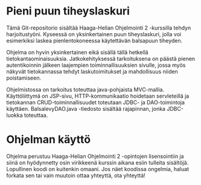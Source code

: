 # Pieni puun tiheyslaskuri

Tämä Git-repositorio sisältää Haaga-Helian Ohjelmointi 2 -kurssilla tehdyn harjoitustyöni. Kyseessä on yksinkertainen puun tiheyslaskuri, jolla voi esimerkiksi laskea pienlentokoneessa käytettävän balsapuun tiheyden.

Ohjelma on hyvin yksinkertainen eikä sisällä tällä hetkellä tietokantaominaisuuksia. Jatkokehityksessä tarkoituksena on päästä pienen autentikoinnin jälkeen laajempien toiminnallisuuksien sivulle, jossa myös näkyvät tietokannassa tehdyt laskutoimitukset ja mahdollisuus niiden poistamiseen.

Ohjelmistossa on tarkoitus toteuttaa java-pohjaista MVC-mallia. Käyttöliittymä on JSP-sivu, HTTP-kommunikaatio hoidetaan servleteillä ja tietokannan CRUD-toiminnallisuudet toteutaan JDBC- ja DAO-toimintoja käyttäen. BalsalevyDAO.java -tiedosto sisältää rajapinnan, jonka JDBC-luokka toteuttaa.

# Ohjelman käyttö
Ohjelma perustuu Haaga-Helian Ohjelmointi 2 -opintojen lisensointiin ja siinä on hyödynnetty osin virikkeenä kurssin aikana esiin tulleita sisältöjä. Lopullinen koodi on kuitenkin omaani. Jos näet koodissa ongelmia, haluat forkata sen tai vain muutoin ottaa yhteyttä, ota yhteyttä!
